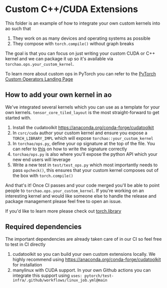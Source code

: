 # Custom C++/CUDA Extensions

This folder is an example of how to integrate your own custom kernels into ao such that
1. They work on as many devices and operating systems as possible
2. They compose with `torch.compile()` without graph breaks

The goal is that you can focus on just writing your custom CUDA or C++ kernel and we can package it up so it's available via `torchao.ops.your_custom_kernel`.

To learn more about custom ops in PyTorch you can refer to the [PyTorch Custom Operators Landing Page](https://pytorch.org/tutorials/advanced/custom_ops_landing_page.html)


## How to add your own kernel in ao

We've integrated several kernels which you can use as a template for your own kernels. `tensor_core_tiled_layout` is the most straight-forward to get started with.

1. Install the cudatoolkit https://anaconda.org/conda-forge/cudatoolkit
2. In `csrc/cuda` author your custom kernel and ensure you expose a `TORCH_LIBRARY_IMPL` which will expose `torchao::your_custom_kernel`
3. In `torchao/ops.py`, define your op signature at the top of the file. You can refer to [this](https://github.com/pytorch/pytorch/blob/main/aten/src/ATen/native/README.md) on how to write the signature correctly
4. `torchao/ops.py` is also where you'll expose the python API which your new end users will leverage
5. Write a new test in `test/test_ops.py` which most importantly needs to pass `opcheck()`, this ensures that your custom kernel composes out of the box with `torch.compile()`

And that's it! Once CI passes and your code merged you'll be able to point people to `torchao.ops.your_custom_kernel`. If you're working on an interesting kernel and would like someone else to handle the release and package management please feel free to open an issue.

If you'd like to learn more please check out [torch.library](https://pytorch.org/docs/main/library.html)

## Required dependencies

The important dependencies are already taken care of in our CI so feel free to test in CI directly

1. cudatoolkit so you can build your own custom extensions locally. We highly recommend using https://anaconda.org/conda-forge/cudatoolkit for installation
2. manylinux with CUDA support. In your own Github actions you can integrate this support using `uses: pytorch/test-infra/.github/workflows/linux_job.yml@main`

